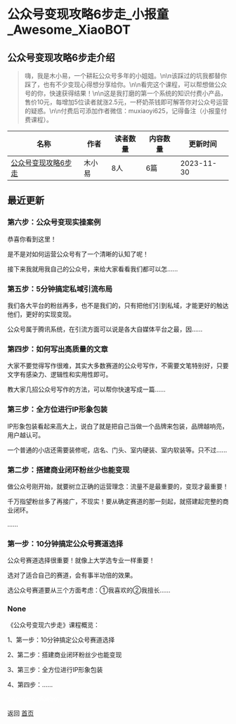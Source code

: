 # 公众号变现攻略6步走_小报童_Awesome_XiaoBOT

## 公众号变现攻略6步走介绍
> 嗨，我是木小易，一个耕耘公众号多年的小姐姐。\n\n该踩过的坑我都替你踩了，也有不少变现心得想分享给你。\n\n看完这个课程，可以帮想做公众号的你，快速获得结果！\n\n这是我打磨的第一个系统的知识付费小产品，售价10元，每增加5位读者就涨2.5元，一杯奶茶钱即可解答你对公众号运营的疑惑。\n\n付费后可添加作者微信：muxiaoyi625，记得备注（小报童付费课程）。  
  


|名称|作者|读者数量|内容数量|更新时间|
|---|---|---|---|---|
|[公众号变现攻略6步走](https://xiaobot.net/p/yangmaliaoyuer?refer=9c3f1c95-a052-465a-9902-f6d75080262a)|木小易|8人|6篇|2023-11-30|

## 最近更新
### 第六步：公众号变现实操案例

恭喜你看到这里！



是不是对如何运营公众号有了一个清晰的认知了呢！



接下来我就用我自己的公众号，来给大家看看我们都可以怎......

### 第五步：5分钟搞定私域引流布局

我们各大平台的粉丝再多，也不是我们的，只有把他们引到私域，才能更好的触达他们，更好的实现变现。



公众号属于腾讯系统，在引流方面可以说是各大自媒体平台之最，因......

### 第四步：如何写出高质量的文章

大家不要觉得写作很难，其实大多数赛道的公众号写作，不需要文笔特别好，只要文字有感染力、逻辑性和实用性即可。



教大家几招公众号写作的方法，可以帮你快速写成一篇......

### 第三步：全方位进行IP形象包装

IP形象包装看起来高大上，说白了就是把自己当做一个品牌来包装，品牌越响亮，用户越认可。



一个普通的小店还需要装修呢，店名、门头、室内硬装、室内软装等。只不过......

### 第二步：搭建商业闭环粉丝少也能变现

做公众号刚开始，就要树立正确的运营理念：流量不是最重要的，变现才最重要！

千万指望粉丝多了再接广，不现实！要从确定赛道的那一刻起，就搭建起完整的商业闭环。

......

### 第一步：10分钟搞定公众号赛道选择

公众号赛道选择很重要！就像上大学选专业一样重要！

选对了适合自己的赛道，会有事半功倍的效果。

选公众号赛道要从三个方面考虑：①我喜欢的②我擅长......

### None

《公众号变现六步走》课程概览：

1、第一步：10分钟搞定公众号赛道选择

2、第二步：搭建商业闭环粉丝少也能变现

3、第三步：全方位进行IP形象包装

4、第四步：......


<a href="https://github.com/Reno9527/awesome-xiaobot" style="color: white; text-decoration: none;">awesome-xiaobot</a>

返回 [首页](../README.md)
